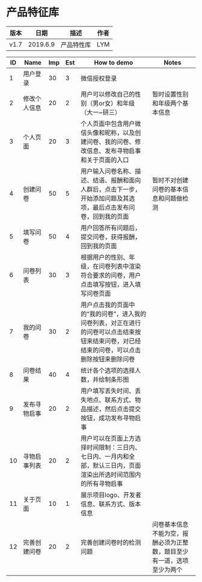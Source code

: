 # 产品特征库
| 版本 | 日期 | 描述 | 作者 |
| - | - | - | - |
| v1.7 | 2019.6.9 | 产品特性库 | LYM |

| ID | Name | Imp | Est | How to demo | Notes|
| -- | ---- | --- | --- | ----------- | ----- |
| 1 | 用户登录 | 30 | 3 | 微信授权登录 | |
| 2 | 修改个人信息 | 20 | 2 | 用户可以修改自己的性别（男or女）和年级（大一~研三） | 暂时设置性别和年级两个基本信息 |
| 3 | 个人页面 | 20 | 3 | 个人页面中包含用户微信头像和昵称，以及创建问卷、我的问卷、修改信息、发布寻物启事和关于页面的入口 |
| 4 | 创建问卷 | 50 | 5 | 用户输入问卷名称、描述、结语、报酬和面向人群后，点击下一步，开始添加问题及其选项，最后点击发布问卷，回到我的页面 | 暂时不对创建问卷的基本信息和问题做检测 |
| 5 | 填写问卷 | 50 | 4 | 用户回答所有问题后，提交问卷，获得报酬，回到我的页面 | |
| 6 | 问卷列表 | 30 | 3 | 根据用户的性别、年级，在问卷列表中渲染符合要求的问卷，用户点击填写按钮，进入填写问卷页面 | |
| 7 | 我的问卷 | 30 | 2 | 用户点击我的页面中的“我的问卷”，进入我的问卷列表，对正在进行的问卷可以点击结束按钮来结束问卷，对已经结束的问卷，可以点击删除按钮来删除问卷 | |
| 8 | 问卷结果 | 40 | 4 | 统计各个选项的选择人数，并绘制条形图 | |
| 9 | 发布寻物启事 | 20 | 2 | 用户填写丢失时间、丢失地点、联系方式、物品描述，然后点击提交按钮，成功发布寻物启事 | |
| 10 | 寻物启事列表 | 20 | 2 | 用户可以在页面上方选择时间限制：三日内、七日内、一月内和全部，默认三日内，页面渲染出所选时间范围内的所有寻物启事 |
| 11 | 关于页面 | 10 | 1 | 展示项目logo、开发者信息、联系方式、版本信息 | |
| 12 | 完善创建问卷 | 20 | 2 | 完善创建问卷时的检测问题 | 问卷基本信息不能为空，报酬必须为正整数，题目至少有一道，选项至少为两个 |
